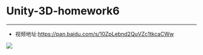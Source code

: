 # Unity-3D-homework6
-----

- 视频地址:https://pan.baidu.com/s/10ZpLebnd2QuVZc1tkcaCWw

![](https://img3.doubanio.com/view/photo/l/public/p2526274291.webp)